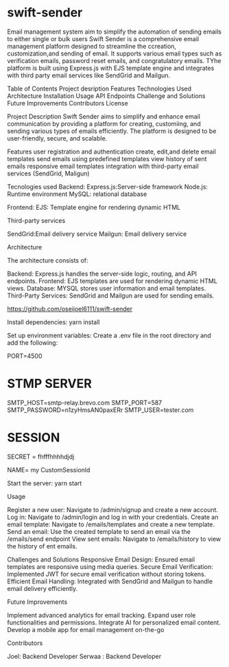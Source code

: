 # swift-sender
Email management system aim to simplify the automation of sending emails to either single or bulk users
Swift Sender is a comprehensive email management platform designed to streamline the ccreation, customization,and sending of email. 
It supports various email types such as verification emails, password reset emails, and congratulatory emails. 
TYhe platform is built using Express.js with EJS template engine and integrates with third party 
email services like SendGrid and Mailgun.

Table of Contents
Project desription
Features
Technologies Used
Architecture
Installation
Usage
API Endpoints
Challenge and Solutions
Future Improvements
Contributors
License

Project Description
Swift Sender aims to simplify and enhance email communication by providing a
platform for creating, customiing, and sending various types of emails efficiently. The platform
is designed to be user-friendly, secure, and scalable.

Features
user registration and authentication
create, edit,and delete email templates
send emails using predefined templates
view history of sent emails
responsive email templates
integration with third-party email services (SendGrid, Maligun)

Tecnologies used
Backend:
Express.js:Server-side framework
Node.js: Runtime environment
MySQL: relational database

Frontend:
EJS: Template engine for rendering dynamic HTML

Third-party services

SendGrid:Email delivery service
Mailgun: Email delivery service

Architecture

The architecture consists of:

Backend: Express.js handles the server-side logic, routing, and API endpoints.
Frontend: EJS templates are used for rendering dynamic HTML views.
Database: MYSQL stores user information and email templates.
Third-Party Services: SendGrid and Mailgun are used for sending emails.

https://github.com/oseijoel6111/swift-sender

Install dependencies:
yarn install

Set up environment variables:
Create a .env file in the root directory and add the following:

PORT=4500

# STMP SERVER
SMTP_HOST=smtp-relay.brevo.com
SMTP_PORT=587
SMTP_PASSWORD=n1zyHmsAN0paxERr
SMTP_USER=tester.com

# SESSION
SECRET = fhfffhhhhdjdj

NAME= my CustomSessionld

Start the server:
yarn start

Usage

Register a new user: Navigate to /admin/signup and create a new account.
Log in: Navigate to /admin/login and log in with your credentials.
Create an email template: Navigate to /emails/templates and create a new template.
Send an email: Use the created template to send an email via the /emails/send endpoint
View sent emails: Navigate to /emails/history to view the history of ent emails.

Challenges and Solutions
Responsive Email Design: Ensured email templates are responsive using media queries.
Secure Email Verification: Implemented JWT for secure email verification without storing tokens.
Efficient Email Handling: Integrated with SendGrid and Mailgun to handle email delivery efficiently.

Future Improvements

Implement advanced analytics for email tracking.
Expand user role functionalities and permissions.
Integrate AI for personalized email content.
Develop a mobile app for email management on-the-go

Contributors

Joel: Backend Developer
Serwaa : Backend Developer
